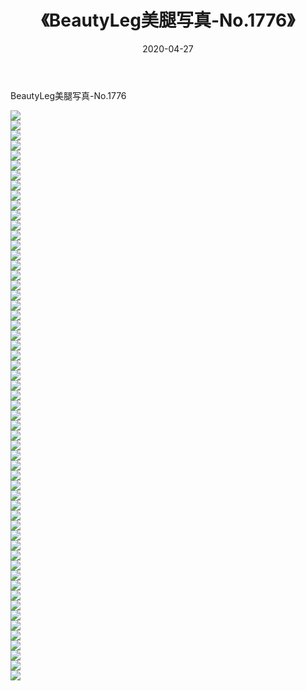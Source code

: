 ﻿---
layout: post
title:  《BeautyLeg美腿写真-No.1776》
date:   2020-04-27
img: http://img.660000.xyz/Sharelink/网络美图/2020/BeautyLeg美腿写真-No.1776/000.jpg
categories: [美女, 清纯, 唯美]
---

BeautyLeg美腿写真-No.1776

  ![](http://img.660000.xyz/Sharelink/网络美图/2020/BeautyLeg美腿写真-No.1776/001.jpg) <br> ![](http://img.660000.xyz/Sharelink/网络美图/2020/BeautyLeg美腿写真-No.1776/002.jpg) <br> ![](http://img.660000.xyz/Sharelink/网络美图/2020/BeautyLeg美腿写真-No.1776/003.jpg) <br> ![](http://img.660000.xyz/Sharelink/网络美图/2020/BeautyLeg美腿写真-No.1776/004.jpg) <br> ![](http://img.660000.xyz/Sharelink/网络美图/2020/BeautyLeg美腿写真-No.1776/005.jpg) <br> ![](http://img.660000.xyz/Sharelink/网络美图/2020/BeautyLeg美腿写真-No.1776/006.jpg) <br> ![](http://img.660000.xyz/Sharelink/网络美图/2020/BeautyLeg美腿写真-No.1776/007.jpg) <br> ![](http://img.660000.xyz/Sharelink/网络美图/2020/BeautyLeg美腿写真-No.1776/008.jpg) <br> ![](http://img.660000.xyz/Sharelink/网络美图/2020/BeautyLeg美腿写真-No.1776/009.jpg) <br> ![](http://img.660000.xyz/Sharelink/网络美图/2020/BeautyLeg美腿写真-No.1776/010.jpg) <br> ![](http://img.660000.xyz/Sharelink/网络美图/2020/BeautyLeg美腿写真-No.1776/011.jpg) <br> ![](http://img.660000.xyz/Sharelink/网络美图/2020/BeautyLeg美腿写真-No.1776/012.jpg) <br> ![](http://img.660000.xyz/Sharelink/网络美图/2020/BeautyLeg美腿写真-No.1776/013.jpg) <br> ![](http://img.660000.xyz/Sharelink/网络美图/2020/BeautyLeg美腿写真-No.1776/014.jpg) <br> ![](http://img.660000.xyz/Sharelink/网络美图/2020/BeautyLeg美腿写真-No.1776/015.jpg) <br> ![](http://img.660000.xyz/Sharelink/网络美图/2020/BeautyLeg美腿写真-No.1776/016.jpg) <br> ![](http://img.660000.xyz/Sharelink/网络美图/2020/BeautyLeg美腿写真-No.1776/017.jpg) <br> ![](http://img.660000.xyz/Sharelink/网络美图/2020/BeautyLeg美腿写真-No.1776/018.jpg) <br> ![](http://img.660000.xyz/Sharelink/网络美图/2020/BeautyLeg美腿写真-No.1776/019.jpg) <br> ![](http://img.660000.xyz/Sharelink/网络美图/2020/BeautyLeg美腿写真-No.1776/020.jpg) <br> ![](http://img.660000.xyz/Sharelink/网络美图/2020/BeautyLeg美腿写真-No.1776/021.jpg) <br> ![](http://img.660000.xyz/Sharelink/网络美图/2020/BeautyLeg美腿写真-No.1776/022.jpg) <br> ![](http://img.660000.xyz/Sharelink/网络美图/2020/BeautyLeg美腿写真-No.1776/023.jpg) <br> ![](http://img.660000.xyz/Sharelink/网络美图/2020/BeautyLeg美腿写真-No.1776/024.jpg) <br> ![](http://img.660000.xyz/Sharelink/网络美图/2020/BeautyLeg美腿写真-No.1776/025.jpg) <br> ![](http://img.660000.xyz/Sharelink/网络美图/2020/BeautyLeg美腿写真-No.1776/026.jpg) <br> ![](http://img.660000.xyz/Sharelink/网络美图/2020/BeautyLeg美腿写真-No.1776/027.jpg) <br> ![](http://img.660000.xyz/Sharelink/网络美图/2020/BeautyLeg美腿写真-No.1776/028.jpg) <br> ![](http://img.660000.xyz/Sharelink/网络美图/2020/BeautyLeg美腿写真-No.1776/029.jpg) <br> ![](http://img.660000.xyz/Sharelink/网络美图/2020/BeautyLeg美腿写真-No.1776/030.jpg) <br> ![](http://img.660000.xyz/Sharelink/网络美图/2020/BeautyLeg美腿写真-No.1776/031.jpg) <br> ![](http://img.660000.xyz/Sharelink/网络美图/2020/BeautyLeg美腿写真-No.1776/032.jpg) <br> ![](http://img.660000.xyz/Sharelink/网络美图/2020/BeautyLeg美腿写真-No.1776/033.jpg) <br> ![](http://img.660000.xyz/Sharelink/网络美图/2020/BeautyLeg美腿写真-No.1776/034.jpg) <br> ![](http://img.660000.xyz/Sharelink/网络美图/2020/BeautyLeg美腿写真-No.1776/035.jpg) <br> ![](http://img.660000.xyz/Sharelink/网络美图/2020/BeautyLeg美腿写真-No.1776/036.jpg) <br> ![](http://img.660000.xyz/Sharelink/网络美图/2020/BeautyLeg美腿写真-No.1776/037.jpg) <br> ![](http://img.660000.xyz/Sharelink/网络美图/2020/BeautyLeg美腿写真-No.1776/038.jpg) <br> ![](http://img.660000.xyz/Sharelink/网络美图/2020/BeautyLeg美腿写真-No.1776/039.jpg) <br> ![](http://img.660000.xyz/Sharelink/网络美图/2020/BeautyLeg美腿写真-No.1776/040.jpg) <br> ![](http://img.660000.xyz/Sharelink/网络美图/2020/BeautyLeg美腿写真-No.1776/041.jpg) <br> ![](http://img.660000.xyz/Sharelink/网络美图/2020/BeautyLeg美腿写真-No.1776/042.jpg) <br> ![](http://img.660000.xyz/Sharelink/网络美图/2020/BeautyLeg美腿写真-No.1776/043.jpg) <br> ![](http://img.660000.xyz/Sharelink/网络美图/2020/BeautyLeg美腿写真-No.1776/044.jpg) <br> ![](http://img.660000.xyz/Sharelink/网络美图/2020/BeautyLeg美腿写真-No.1776/045.jpg) <br> ![](http://img.660000.xyz/Sharelink/网络美图/2020/BeautyLeg美腿写真-No.1776/046.jpg) <br> ![](http://img.660000.xyz/Sharelink/网络美图/2020/BeautyLeg美腿写真-No.1776/047.jpg) <br> ![](http://img.660000.xyz/Sharelink/网络美图/2020/BeautyLeg美腿写真-No.1776/048.jpg) <br> ![](http://img.660000.xyz/Sharelink/网络美图/2020/BeautyLeg美腿写真-No.1776/049.jpg) <br> ![](http://img.660000.xyz/Sharelink/网络美图/2020/BeautyLeg美腿写真-No.1776/050.jpg) <br> ![](http://img.660000.xyz/Sharelink/网络美图/2020/BeautyLeg美腿写真-No.1776/051.jpg) <br> ![](http://img.660000.xyz/Sharelink/网络美图/2020/BeautyLeg美腿写真-No.1776/052.jpg) <br> ![](http://img.660000.xyz/Sharelink/网络美图/2020/BeautyLeg美腿写真-No.1776/053.jpg) <br> ![](http://img.660000.xyz/Sharelink/网络美图/2020/BeautyLeg美腿写真-No.1776/054.jpg) <br> ![](http://img.660000.xyz/Sharelink/网络美图/2020/BeautyLeg美腿写真-No.1776/055.jpg) <br> ![](http://img.660000.xyz/Sharelink/网络美图/2020/BeautyLeg美腿写真-No.1776/056.jpg) <br> ![](http://img.660000.xyz/Sharelink/网络美图/2020/BeautyLeg美腿写真-No.1776/057.jpg) <br>